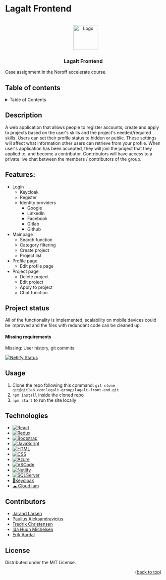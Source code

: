 <a name="readme-top"></a>

# Lagalt Frontend

<!-- PROJECT LOGO -->

<br />
<div align="center">
    <img src="https://gitlab.com/legalt-group/lagalt-front-end/uploads/81662aed7406d8bbdb88f1b6450d3ba5/lagalt-logo.png" alt="Logo" width="80" height="80">

<h3 align="center">Lagalt Frontend</h3>
</div>

Case assignment in the Noroff accelerate course.

<!-- TABLE OF CONTENTS -->
## Table of contents
<details>
  <summary>Table of Contents</summary>
  <ol>
    <li>Description</li>
    <li>Features</li>
    <li>
        Project status
          <ul> Missing requirements </ul>
    </li>
    <li>Usage</li>
    <li>Technologies</li>
    <li>Contributors</li>
    <li>License</li>
  </ol>
</details>

## Description
A web application that allows people to register accounts, create and apply to projects based on the user's skills and the project's needed/required skills. Users can set their profile status to hidden or public. These settings will affect what information other users can retrieve from your profile. When user's application has been accepted, they will join the project that they applied to, and become a contributor. Contributors will have access to a private live chat between the members / contributors of the group. 

## Features: 
* Login
  * Keycloak
  * Register
  * Identity providers
    * Google
    * LinkedIn
    * Facebook
    * Gitlab
    * Github
* Mainpage
  * Search function
  * Category filtering
  * Create project
  * Project list
* Profile page
  * Edit profile page
* Project page
  * Delete project
  * Edit project
  * Apply to project
  * Chat function

## Project status
All of the functionality is implemented, scalability on mobile devices could be improved and the files with redundant code can be cleaned up.

#### Missing requirements
Missing: User history, git commits

[![Netlify Status](https://api.netlify.com/api/v1/badges/a52c407d-565a-4b4e-bb9e-d268ee4b7063/deploy-status)](https://app.netlify.com/sites/lagalt/deploys)

## Usage
 
  1. Clone the repo following this command:
  ```git clone git@gitlab.com:legalt-group/lagalt-front-end.git```
  2. ``` npm install ``` inside the cloned repo
  3. ``` npm start ``` to run the site locally

## Technologies
* [![React][React.js]][React-url]
* [![Redux][Redux.com]][Redux-url]
* [![Bootstrap][Bootstrap.com]][Bootstrap-url]
* [![JavaScript][JavaScript.com]][JavaScript-url]
* [![HTML][HTML.com]][HTML-url]
* [![CSS][CSS.com]][CSS-url]
* [![Azure][Azure.com]][Azure-url]
* [![VSCode][VSCode.com]][VSCode-url]
* [![Netlify][Netlify.com]][Netlify-url]
* [![SQLServer][SQLServer.com]][SQLServer-url]
* <a href="https://www.keycloak.org/"> 🔑Keycloak </a>
* <a href="https://www.cloud-iam.com/"> ☁ Cloud Iam </a>

## Contributors
* <a href="https://www.linkedin.com/in/jarand-larsen-58852a257/">Jarand Larsen</a>
* <a href="https://www.linkedin.com/in/paulius-aleksandravicius-a12a01233/">Paulius Aleksandravicius</a>
* <a href="https://www.linkedin.com/in/fredrik-christensen-a33451159/">Fredrik Christensen</a>
* <a href="https://www.linkedin.com/in/ida-huun-michelsen/">Ida Huun Michelsen</a>
* <a href="https://www.linkedin.com/in/erik-aardal/">Erik Aardal</a>

<!-- LICENSE -->
## License

Distributed under the MIT License.

<!-- MARKDOWN LINKS & IMAGES -->
<!-- https://www.markdownguide.org/basic-syntax/#reference-style-links -->

[Next.js]: https://img.shields.io/badge/next.js-000000?style=for-the-badge&logo=nextdotjs&logoColor=white
[Next-url]: https://nextjs.org/

[React.js]: https://img.shields.io/badge/React-20232A?style=for-the-badge&logo=react&logoColor=61DAFB
[React-url]: https://reactjs.org/

[Bootstrap.com]: https://img.shields.io/badge/Bootstrap-563D7C?style=for-the-badge&logo=bootstrap&logoColor=white
[Bootstrap-url]: https://getbootstrap.com

[JQuery.com]: https://img.shields.io/badge/jQuery-0769AD?style=for-the-badge&logo=jquery&logoColor=white
[JQuery-url]: https://jquery.com

[Redux.com]: https://img.shields.io/badge/Redux-593D88?style=for-the-badge&logo=redux&logoColor=white
[Redux-url]: https://redux.js.org/

[Netlify.com]: https://img.shields.io/badge/Netlify-00C7B7?style=for-the-badge&logo=netlify&logoColor=white
[Netlify-url]: https://www.netlify.com/

[VSCode.com]: https://img.shields.io/badge/VSCode-0078D4?style=for-the-badge&logo=visual%20studio%20code&logoColor=white
[VSCode-url]: https://code.visualstudio.com/

[SQLServer.com]: https://img.shields.io/badge/Microsoft_SQL_Server-CC2927?style=for-the-badge&logo=microsoft-sql-server&logoColor=white
[SQLServer-url]: https://www.microsoft.com/en-us/sql-server/sql-server-downloads

[Azure.com]: https://img.shields.io/badge/microsoft%20azure-0089D6?style=for-the-badge&logo=microsoft-azure&logoColor=white
[Azure-url]: https://azure.microsoft.com/en-us

[JavaScript.com]: https://img.shields.io/badge/JavaScript-323330?style=for-the-badge&logo=javascript&logoColor=F7DF1E
[JavaScript-url]: https://www.javascript.com/

[HTML.com]: https://img.shields.io/badge/HTML5-E34F26?style=for-the-badge&logo=html5&logoColor=white
[HTML-url]: https://www.w3schools.com/html/

[CSS.com]: https://img.shields.io/badge/CSS3-1572B6?style=for-the-badge&logo=css3&logoColor=white
[CSS-url]: https://www.w3schools.com/css/

<p align="right">(<a href="#readme-top">back to top</a>)</p>